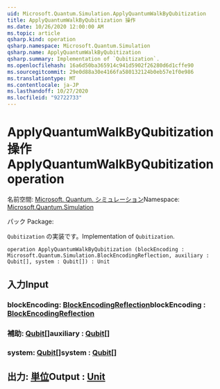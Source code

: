 ```yaml
---
uid: Microsoft.Quantum.Simulation.ApplyQuantumWalkByQubitization
title: ApplyQuantumWalkByQubitization 操作
ms.date: 10/26/2020 12:00:00 AM
ms.topic: article
qsharp.kind: operation
qsharp.namespace: Microsoft.Quantum.Simulation
qsharp.name: ApplyQuantumWalkByQubitization
qsharp.summary: Implementation of `Qubitization`.
ms.openlocfilehash: 16a6d50ba365914c941d5902f26280d6d1cffe90
ms.sourcegitcommit: 29e0d88a30e4166fa580132124b0eb57e1f0e986
ms.translationtype: MT
ms.contentlocale: ja-JP
ms.lasthandoff: 10/27/2020
ms.locfileid: "92722733"
---
```

# <a name="applyquantumwalkbyqubitization-operation"></a><span data-ttu-id="37ced-102">ApplyQuantumWalkByQubitization 操作</span><span class="sxs-lookup"><span data-stu-id="37ced-102">ApplyQuantumWalkByQubitization operation</span></span>

<span data-ttu-id="37ced-103">名前空間: [Microsoft. Quantum. シミュレーション](xref:Microsoft.Quantum.Simulation)</span><span class="sxs-lookup"><span data-stu-id="37ced-103">Namespace: [Microsoft.Quantum.Simulation](xref:Microsoft.Quantum.Simulation)</span></span>

<span data-ttu-id="37ced-104">パック [](https://nuget.org/packages/)</span><span class="sxs-lookup"><span data-stu-id="37ced-104">Package: [](https://nuget.org/packages/)</span></span>


<span data-ttu-id="37ced-105">`Qubitization` の実装です。</span><span class="sxs-lookup"><span data-stu-id="37ced-105">Implementation of `Qubitization`.</span></span>

```qsharp
operation ApplyQuantumWalkByQubitization (blockEncoding : Microsoft.Quantum.Simulation.BlockEncodingReflection, auxiliary : Qubit[], system : Qubit[]) : Unit
```


## <a name="input"></a><span data-ttu-id="37ced-106">入力</span><span class="sxs-lookup"><span data-stu-id="37ced-106">Input</span></span>

### <a name="blockencoding--blockencodingreflection"></a><span data-ttu-id="37ced-107">blockEncoding: [BlockEncodingReflection](xref:Microsoft.Quantum.Simulation.BlockEncodingReflection)</span><span class="sxs-lookup"><span data-stu-id="37ced-107">blockEncoding : [BlockEncodingReflection](xref:Microsoft.Quantum.Simulation.BlockEncodingReflection)</span></span>




### <a name="auxiliary--qubit"></a><span data-ttu-id="37ced-108">補助: [Qubit](xref:microsoft.quantum.lang-ref.qubit)[]</span><span class="sxs-lookup"><span data-stu-id="37ced-108">auxiliary : [Qubit](xref:microsoft.quantum.lang-ref.qubit)[]</span></span>




### <a name="system--qubit"></a><span data-ttu-id="37ced-109">system: [Qubit](xref:microsoft.quantum.lang-ref.qubit)[]</span><span class="sxs-lookup"><span data-stu-id="37ced-109">system : [Qubit](xref:microsoft.quantum.lang-ref.qubit)[]</span></span>





## <a name="output--unit"></a><span data-ttu-id="37ced-110">出力: [単位](xref:microsoft.quantum.lang-ref.unit)</span><span class="sxs-lookup"><span data-stu-id="37ced-110">Output : [Unit](xref:microsoft.quantum.lang-ref.unit)</span></span>


